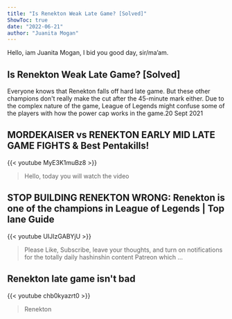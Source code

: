 ```yaml
---
title: "Is Renekton Weak Late Game? [Solved]"
ShowToc: true 
date: "2022-06-21"
author: "Juanita Mogan" 
---
```


Hello, iam Juanita Mogan, I bid you good day, sir/ma’am.
## Is Renekton Weak Late Game? [Solved]
Everyone knows that Renekton falls off hard late game. But these other champions don't really make the cut after the 45-minute mark either. Due to the complex nature of the game, League of Legends might confuse some of the players with how the power cap works in the game.20 Sept 2021

## MORDEKAISER vs RENEKTON EARLY MID LATE GAME FIGHTS & Best Pentakills!
{{< youtube MyE3K1muBz8 >}}
>Hello, today you will watch the video 

## STOP BUILDING RENEKTON WRONG: Renekton is one of the champions in League of Legends | Top lane Guide
{{< youtube UIJIzGABYjU >}}
>Please Like, Subscribe, leave your thoughts, and turn on notifications for the totally daily hashinshin content Patreon which ...

## Renekton late game isn't bad
{{< youtube chb0kyazrt0 >}}
>Renekton

